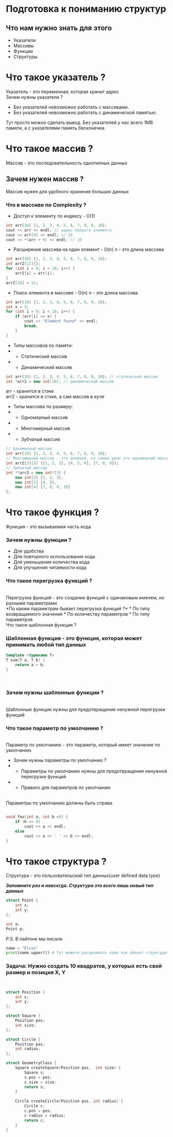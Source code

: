 # Подготовка к пониманию структур
## Что нам нужно знать для этого 
* Указатели
* Массивы
* Функции
* Структуры

# Что такое указатель ?
Указатель - это переменная, которая хранит адрес
<br>
Зачем нужны указатели ?
* Без указателей невозможно работать с массивами.
* Без указателей невозможно работать с динамической памятью.

Тут просто можно сделать вывод. Без указателей у нас всего 1MB памяти, а с указателями память бесконечна.
# Что такое массив ?
Массив - это последовательность однотипных данных
## Зачем нужен массив ? 
Массив нужен для удобного хранения больших данных
<br>
### Что в массиве по Complexity ?
* Доступ к элементу по индексу - O(1)
```c++
int arr[10] {1, 2, 3, 4, 5, 6, 7, 8, 9, 10};
cout << arr << endl; // адрес первого элемента
cout << arr[9] << endl; // 10
cout << *(arr + 9) << endl; // 10
```
* Расширение массива на один элемент - O(n) n - это длина массива
```c++
int arr[10] {1, 2, 3, 4, 5, 6, 7, 8, 9, 10};
int arr2[11]{};
for (int i = 0; i < 10; i++) {
    arr2[i] = arr[i];
}
arr2[10] = 11;
```
* Поиск элемента в массиве - O(n) n - это длина массива
```c++
int arr[10] {1, 2, 3, 4, 5, 6, 7, 8, 9, 10};
int x = 5;
for (int i = 0; i < 10; i++) {
    if (arr[i] == x) {
        cout << "Element found" << endl;
        break;
    }
}
```
* Типы массивов по памяти:
* * Статический массив
* * Динамический массив

```c++
int arr[10] {1, 2, 3, 4, 5, 6, 7, 8, 9, 10}; // статический массив
int *arr2 = new int[10]; // динамический массив
```
arr - хранится в стэке
<br>
arr2 - хранится в стэке, а сам массив в куче

* Типы массива по размеру:
* * Одномерный массив
* * Многомерный массив
* * Зубчатый массив

```c++
// Одномерный массив
int arr[10] {1, 2, 3, 4, 5, 6, 7, 8, 9, 10};
// Многомерный массив - это иллюзия, на самом деле это одномерный массив
int arr2[3][3] {{1, 2, 3}, {4, 5, 6}, {7, 8, 9}}; 
// Зубчатый массив
int **arr3 = new int*[3] {
    new int[3] {1, 2, 3},
    new int[2] {4, 5},
    new int[4] {7, 8, 9, 10}
};
```

# Что такое функция ?
Функция - это вызываемая часть кода
<br>
### Зачем нужны функции ?
* Для удобства
* Для повторного использования кода
* Для уменьшения количества кода
* Для улучшения читаемости кода

### Что такое перегрузка функций ?
<br>
Перегрузка функций - это создание функций с одинаковым именем, но разными параметрами
<br>
*По каким параметрам бывает перегрузка функций ?*
* По типу возвращаемого значения
* По количеству параметров
* По типу параметров

<br>
Что такое шаблонная функция ?
<br>

### Шаблонная функция - это функция, которая может принимать любой тип данных

```c++
template <typename T>
T sum(T a, T b) {
    return a + b;
}
```
<br>

### Зачем нужны шаблонные функции ?
<br>
Шаблонные функции нужны для предотвращения ненужной перегрузки функций
<br>

### Что такое параметр по умолчанию ?
<br>
Параметр по умолчанию - это параметр, который имеет значение по умолчанию
<br>

* Зачем нужны параметры по умолчанию ?
* * Параметры по умолчанию нужны для предотвращения ненужной перегрузки функций
* * Правило для параметров по умолчанию
<br>
Параметры по умолчанию должны быть справа

```c++

void foo(int a, int b =0) {
    if (b == 0)
        cout << a << endl;
    else
        cout << a << ' ' << b << endl;
}
```

# Что такое структура ?
Структура - это пользовательский тип данных(user defined data type)

***Запомните раз и навсегда. Структура это всего лишь новый тип данных***

```c++
struct Point {
    int x;
    int y;
};

int a;
Point p;

```
P.S. В пайтоне мы писали 

```python
name = "Elvin"
print(name.upper()) # Тут можете расценивать name как объект структуры String
```


### Задача: Нужно создать 10 квадратов, у которых есть свой размер и позиция X, Y

```c++


struct Position {
    int x;
    int y;
};

struct Square {
    Position pos;
    int size;
};

struct Circle {
    Position pos;
    int radius;
};

struct GeometryClass {
    Square createSquare(Position pos,  int size) {
        Square s;
        s.pos = pos;
        s.size = size;
        return s;
    }
    
    Circle createCircle(Position pos, int radius) {
        Circle c;
        c.pos = pos;
        c.radius = radius;
        return c;
    }
}


